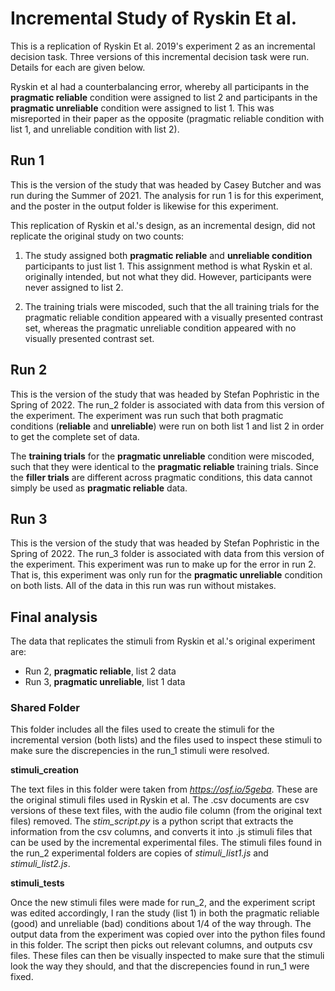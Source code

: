 # Incremental Study of Ryskin Et al.

This is a replication of Ryskin Et al. 2019's experiment 2 as an incremental decision task. Three versions of this incremental decision task were run. Details for each are given below.

Ryskin et al had a counterbalancing error, whereby all participants in the **pragmatic reliable** condition were assigned to list 2 and participants in the **pragmatic unreliable** condition were assigned to list 1. This was misreported in their paper as the opposite (pragmatic reliable condition with list 1, and unreliable condition with list 2).

## Run 1
This is the version of the study that was headed by Casey Butcher and was run during the Summer of 2021. The analysis for run 1 is for this experiment, and the poster in the output folder is likewise for this experiment.

This replication of Ryskin et al.'s design, as an incremental design, did not replicate the original study on two counts:
1. The study assigned both **pragmatic reliable** and **unreliable condition** participants to just list 1. This assignment method is what Ryskin et al. originally intended, but not what they did. However, participants were never assigned to list 2.

2. The training trials were miscoded, such that the all training trials for the pragmatic reliable condition appeared with a visually presented contrast set, whereas the pragmatic unreliable condition appeared with no visually presented contrast set.

## Run 2
This is the version of the study that was headed by Stefan Pophristic in the Spring of 2022. The run_2 folder is associated with data from this version of the experiment. The experiment was run such that both pragmatic conditions (**reliable** and **unreliable**) were run on both list 1 and list 2 in order to get the complete set of data.

The **training trials** for the **pragmatic unreliable** condition were miscoded, such that they were identical to the **pragmatic reliable** training trials. Since the **filler trials** are different across pragmatic conditions, this data cannot simply be used as **pragmatic reliable** data.

## Run 3
This is the version of the study that was headed by Stefan Pophristic in the Spring of 2022. The run_3 folder is associated with data from this version of the experiment. This experiment was run to make up for the error in run 2. That is, this experiment was only run for the **pragmatic unreliable** condition on both lists. All of the data in this run was run without mistakes.


## Final analysis

The data that replicates the stimuli from Ryskin et al.'s original experiment are:
- Run 2, **pragmatic reliable**, list 2 data
- Run 3, **pragmatic unreliable**, list 1 data


### Shared Folder
This folder includes all the files used to create the stimuli for the incremental version (both lists) and the files used to inspect these stimuli to make sure the discrepencies in the run_1 stimuli were resolved.

**stimuli_creation**  

The text files in this folder were taken from *https://osf.io/5geba*. These are the original stimuli files used in Ryskin et al. The .csv documents are csv versions of these text files, with the audio file column (from the original text files) removed. The *stim_script.py* is a python script that extracts the information from the csv columns, and converts it into .js stimuli files that can be used by the incremental experimental files. The stimuli files found in the run_2 experimental folders are copies of *stimuli_list1.js* and *stimuli_list2.js*.

**stimuli_tests**  

Once the new stimuli files were made for run_2, and the experiment script was edited accordingly, I ran the study (list 1) in both the pragmatic reliable (good) and unreliable (bad) conditions about 1/4 of the way through. The output data from the experiment was copied over into the python files found in this folder. The script then picks out relevant columns, and outputs csv files. These files can then be visually inspected to make sure that the stimuli look the way they should, and that the discrepencies found in run_1 were fixed.
